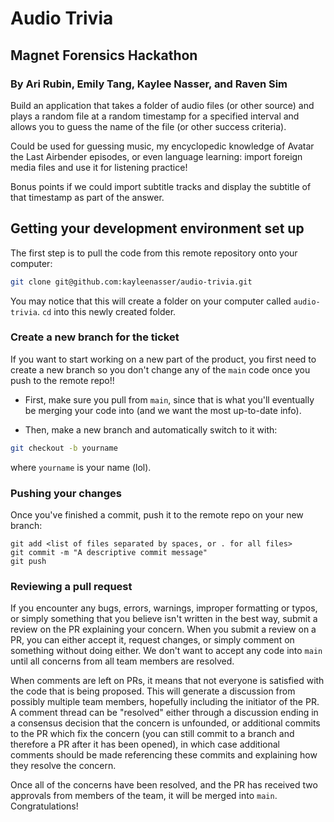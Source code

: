# Audio Trivia
## Magnet Forensics Hackathon
### By Ari Rubin, Emily Tang, Kaylee Nasser, and Raven Sim

Build an application that takes a folder of audio files (or other source) and plays a random file at a random timestamp for a specified interval and allows you to guess the name of the file (or other success criteria).

Could be used for guessing music, my encyclopedic knowledge of Avatar the Last Airbender episodes, or even language learning: import foreign media files and use it for listening practice!

Bonus points if we could import subtitle tracks and display the subtitle of that timestamp as part of the answer.

## Getting your development environment set up

The first step is to pull the code from this remote repository onto your computer:

```bash
git clone git@github.com:kayleenasser/audio-trivia.git
```

You may notice that this will create a folder on your computer called `audio-trivia`. `cd` into this newly created folder.

### Create a new branch for the ticket

If you want to start working on a new part of the product, you first need to create a new branch so you don't change any of the `main` code once you push to the remote repo!!

- First, make sure you pull from `main`, since that is what you'll eventually be merging your code into (and we want the most up-to-date info).

- Then, make a new branch and automatically switch to it with:

```bash
git checkout -b yourname
```

where `yourname` is your name (lol). 

### Pushing your changes

Once you've finished a commit, push it to the remote repo on your new branch:

```
git add <list of files separated by spaces, or . for all files>
git commit -m "A descriptive commit message"
git push 
```

### Reviewing a pull request

If you encounter any bugs, errors, warnings, improper formatting or typos, or simply something that you believe isn't written in the best way, submit a review on the PR explaining your concern. When you submit a review on a PR, you can either accept it, request changes, or simply comment on something without doing either. We don't want to accept any code into `main` until all concerns from all team members are resolved.

When comments are left on PRs, it means that not everyone is satisfied with the code that is being proposed. This will generate a discussion from possibly multiple team members, hopefully including the initiator of the PR. A comment thread can be "resolved" either through a discussion ending in a consensus decision that the concern is unfounded, or additional commits to the PR which fix the concern (you can still commit to a branch and therefore a PR after it has been opened), in which case additional comments should be made referencing these commits and explaining how they resolve the concern.

Once all of the concerns have been resolved, and the PR has received two approvals from members of the team, it will be merged into `main`. Congratulations!
